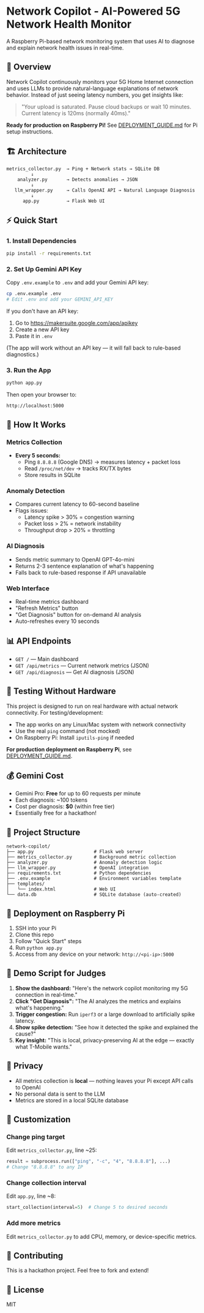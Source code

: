 # Network Copilot - AI-Powered 5G Network Health Monitor

A Raspberry Pi-based network monitoring system that uses AI to diagnose and explain network health issues in real-time.

## 🎯 Overview

Network Copilot continuously monitors your 5G Home Internet connection and uses LLMs to provide natural-language explanations of network behavior. Instead of just seeing latency numbers, you get insights like:

> "Your upload is saturated. Pause cloud backups or wait 10 minutes. Current latency is 120ms (normally 40ms)."

**Ready for production on Raspberry Pi!** See [DEPLOYMENT_GUIDE.md](DEPLOYMENT_GUIDE.md) for Pi setup instructions.

## 🏗️ Architecture

```
metrics_collector.py  → Ping + Network stats → SQLite DB
         ↓
    analyzer.py       → Detects anomalies → JSON
         ↓
   llm_wrapper.py     → Calls OpenAI API → Natural Language Diagnosis
         ↓
      app.py          → Flask Web UI
```

## ⚡ Quick Start

### 1. Install Dependencies

```bash
pip install -r requirements.txt
```

### 2. Set Up Gemini API Key

Copy `.env.example` to `.env` and add your Gemini API key:

```bash
cp .env.example .env
# Edit .env and add your GEMINI_API_KEY
```

If you don't have an API key:
1. Go to https://makersuite.google.com/app/apikey
2. Create a new API key
3. Paste it in `.env`

(The app will work without an API key — it will fall back to rule-based diagnostics.)

### 3. Run the App

```bash
python app.py
```

Then open your browser to:
```
http://localhost:5000
```

## 🔧 How It Works

### Metrics Collection
- **Every 5 seconds:**
  - Ping `8.8.8.8` (Google DNS) → measures latency + packet loss
  - Read `/proc/net/dev` → tracks RX/TX bytes
  - Store results in SQLite

### Anomaly Detection
- Compares current latency to 60-second baseline
- Flags issues:
  - Latency spike > 30% = congestion warning
  - Packet loss > 2% = network instability
  - Throughput drop > 20% = throttling

### AI Diagnosis
- Sends metric summary to OpenAI GPT-4o-mini
- Returns 2-3 sentence explanation of what's happening
- Falls back to rule-based response if API unavailable

### Web Interface
- Real-time metrics dashboard
- "Refresh Metrics" button
- "Get Diagnosis" button for on-demand AI analysis
- Auto-refreshes every 10 seconds

## 📊 API Endpoints

- `GET /` — Main dashboard
- `GET /api/metrics` — Current network metrics (JSON)
- `GET /api/diagnosis` — Get AI diagnosis (JSON)

## 🧪 Testing Without Hardware

This project is designed to run on real hardware with actual network connectivity. For testing/development:

- The app works on any Linux/Mac system with network connectivity
- Use the real `ping` command (not mocked)
- On Raspberry Pi: Install `iputils-ping` if needed

**For production deployment on Raspberry Pi**, see [DEPLOYMENT_GUIDE.md](DEPLOYMENT_GUIDE.md).

## 💰 Gemini Cost

- Gemini Pro: **Free** for up to 60 requests per minute
- Each diagnosis: ~100 tokens
- Cost per diagnosis: **$0** (within free tier)
- Essentially free for a hackathon!

## 📁 Project Structure

```
network-copilot/
├── app.py                      # Flask web server
├── metrics_collector.py        # Background metric collection
├── analyzer.py                 # Anomaly detection logic
├── llm_wrapper.py              # OpenAI integration
├── requirements.txt            # Python dependencies
├── .env.example                # Environment variables template
├── templates/
│   └── index.html              # Web UI
└── data.db                     # SQLite database (auto-created)
```

## 🚀 Deployment on Raspberry Pi

1. SSH into your Pi
2. Clone this repo
3. Follow "Quick Start" steps
4. Run `python app.py`
5. Access from any device on your network: `http://<pi-ip>:5000`

## 🎤 Demo Script for Judges

1. **Show the dashboard:** "Here's the network copilot monitoring my 5G connection in real-time."
2. **Click "Get Diagnosis":** "The AI analyzes the metrics and explains what's happening."
3. **Trigger congestion:** Run `iperf3` or a large download to artificially spike latency.
4. **Show spike detection:** "See how it detected the spike and explained the cause?"
5. **Key insight:** "This is local, privacy-preserving AI at the edge — exactly what T-Mobile wants."

## 🔐 Privacy

- All metrics collection is **local** — nothing leaves your Pi except API calls to OpenAI
- No personal data is sent to the LLM
- Metrics are stored in a local SQLite database

## 📝 Customization

### Change ping target
Edit `metrics_collector.py`, line ~25:
```python
result = subprocess.run(["ping", "-c", "4", "8.8.8.8"], ...)
# Change "8.8.8.8" to any IP
```

### Change collection interval
Edit `app.py`, line ~8:
```python
start_collection(interval=5)  # Change 5 to desired seconds
```

### Add more metrics
Edit `metrics_collector.py` to add CPU, memory, or device-specific metrics.

## 🤝 Contributing

This is a hackathon project. Feel free to fork and extend!

## 📜 License

MIT
